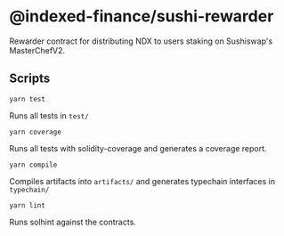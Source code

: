 # @indexed-finance/sushi-rewarder

Rewarder contract for distributing NDX to users staking on Sushiswap's MasterChefV2.

## Scripts

`yarn test`

Runs all tests in `test/`

`yarn coverage`

Runs all tests with solidity-coverage and generates a coverage report.

`yarn compile`

Compiles artifacts into `artifacts/` and generates typechain interfaces in `typechain/`

`yarn lint`

Runs solhint against the contracts.
